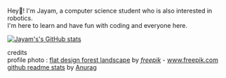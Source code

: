 Hey👋! I'm Jayam, a computer science student who is also interested in robotics.  
I'm here to learn and have fun with coding and everyone here.  

[![Jayam's's GitHub stats](https://github-readme-stats.vercel.app/api?username=jayam04&count_private=true&show_icons=true&icon_color=3A3959&title_color=3A3959&text_color=3C88A6&border_color=3C88A6&border_radius=15&bg_color=CEF2D7)](https://github.com/JymPatel/github-readme-stats)  


credits  
profile photo : [flat design forest landscape](https://www.freepik.com/free-vector/flat-design-forest-landscape_20282258.htm#&position=3&from_view=collections) by [*freepik*](https://www.freepik.com/author/freepik) - www.freepik.com  
[github readme stats](https://github.com/anuraghazra/github-readme-stats) by [Anurag](https://github.com/anuraghazra)